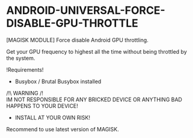 # ANDROID-UNIVERSAL-FORCE-DISABLE-GPU-THROTTLE
[MAGISK MODULE]
Force disable Android GPU throttling.

Get your GPU frequency to highest all the time
without being throttled by the system.

!Requirements!
- Busybox / Brutal Busybox installed

/!\ WARNING /!\
IM NOT RESPONSIBLE FOR ANY
BRICKED DEVICE
OR ANYTHING BAD HAPPENS TO YOUR DEVICE!
- INSTALL AT YOUR OWN RISK!

Recommend to use latest version of MAGISK.
